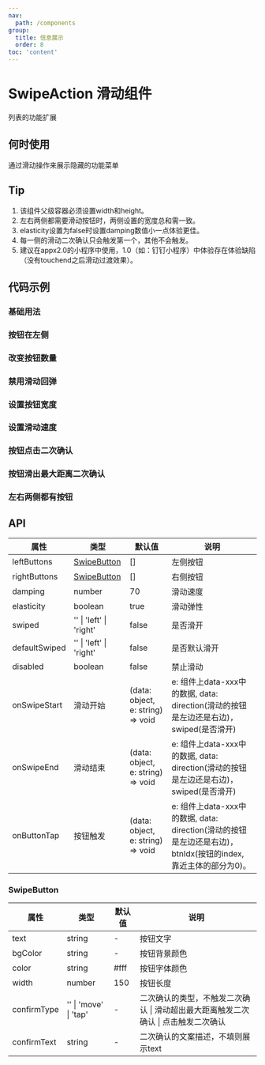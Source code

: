 ```yaml
---
nav:
  path: /components
group:
  title: 信息展示
  order: 8
toc: 'content'
---
```


# SwipeAction 滑动组件
列表的功能扩展
## 何时使用
通过滑动操作来展示隐藏的功能菜单

## Tip

1. 该组件父级容器必须设置width和height。
2. 左右两侧都需要滑动按钮时，两侧设置的宽度总和需一致。
3. elasticity设置为false时设置damping数值小一点体验更佳。
4. 每一侧的滑动二次确认只会触发第一个，其他不会触发。
5. 建议在appx2.0的小程序中使用，1.0（如：钉钉小程序）中体验存在体验缺陷（没有touchend之后滑动过渡效果）。


## 代码示例

### 基础用法
<code src='pages/SwipeAction/index'></code>

### 按钮在左侧
<code src='pages/SwipeActionLeft/index'></code>

### 改变按钮数量
<code src='pages/SwipeActionNumber/index'></code>

### 禁用滑动回弹
<code src='pages/SwipeActionAnimation/index'></code>

### 设置按钮宽度
<code src='pages/SwipeActionWidth/index'></code>

### 设置滑动速度
<code src='pages/SwipeActionSpeed/index'></code>

### 按钮点击二次确认
<code src='pages/SwipeActionTap/index'></code>

### 按钮滑出最大距离二次确认
<code src='pages/SwipeActionMove/index'></code>

### 左右两侧都有按钮
<code src='pages/SwipeActionLeftRight/index'></code>

## API
| 属性         | 类型             | 默认值 | 说明                  |
| -------------|----------------|-------|------------------------------------------- |
| leftButtons  | [SwipeButton](#SwipeButton)  | []    | 左侧按钮                                    |
| rightButtons | [SwipeButton](#SwipeButton)  | []    | 右侧按钮                                    |
| damping      | number         | 70    | 滑动速度                                    |
| elasticity   | boolean        | true  | 滑动弹性                                    |
| swiped       | '' &verbar; 'left' &verbar; 'right' | false | 是否滑开         |
| defaultSwiped| '' &verbar; 'left' &verbar; 'right' | false | 是否默认滑开      |
| disabled     | boolean         | false | 禁止滑动                                    |
| onSwipeStart | 滑动开始         | (data: object, e: string) => void |e: 组件上data-xxx中的数据, data: direction(滑动的按钮是左边还是右边)，swiped(是否滑开)  |
| onSwipeEnd   | 滑动结束         | (data: object, e: string) => void |e: 组件上data-xxx中的数据, data: direction(滑动的按钮是左边还是右边)，swiped(是否滑开)|
| onButtonTap  | 按钮触发         | (data: object, e: string) => void |e: 组件上data-xxx中的数据, data: direction(滑动的按钮是左边还是右边)，btnIdx(按钮的index, 靠近主体的部分为0)。 |

### SwipeButton
| 属性         | 类型            | 默认值 | 说明                  |
| -------------|----------------|-------|------------------------------------------- |
| text         | string         | -     | 按钮文字                                     |
| bgColor      | string         | -     | 按钮背景颜色                                  |
| color        | string         | #fff  | 按钮字体颜色                                  |
| width        | number         | 150   | 按钮长度                                     |
| confirmType  | '' &verbar; 'move' &verbar; 'tap'  | -     | 二次确认的类型，不触发二次确认 &verbar; 滑动超出最大距离触发二次确认 &verbar; 点击触发二次确认               |
| confirmText  | string         | -     | 二次确认的文案描述，不填则展示text               |
